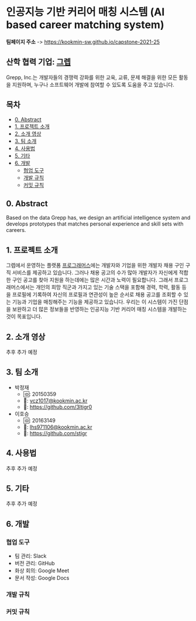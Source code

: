# 인공지능 기반 커리어 매칭 시스템 (AI based career matching system)

**팀페이지 주소** -> https://kookmin-sw.github.io/capstone-2021-25

## 산학 협력 기업: [그렙](https://www.grepp.co/)

Grepp, Inc.는 개발자들의 경쟁력 강화를 위한 교육, 교류, 문제 해결을 위한 모든 활동을 지원하며, 누구나 소프트웨어 개발에 참여할 수 있도록 도움을 주고 있습니다.

## 목차

  - [0. Abstract](#0-abstract)
  - [1. 프로젝트 소개](#1-프로젝트-소개)
  - [2. 소개 영상](#2-소개-영상)
  - [3. 팀 소개](#3-팀-소개)
  - [4. 사용법](#4-사용법)
  - [5. 기타](#5-기타)
  - [6. 개발](#6-개발)
    - [협업 도구](#협업-도구)
    - [개발 규칙](#개발-규칙)
    - [커밋 규칙](#커밋-규칙)

## 0. Abstract

Based on the data Grepp has, we design an artificial intelligence system and develops prototypes that matches personal experience and skill sets with careers.

## 1. 프로젝트 소개

그렙에서 운영하는 플랫폼 [프로그래머스](https://programmers.co.kr/)에는 개발자와 기업을 위한 개발자 채용 구인 구직 서비스를 제공하고 있습니다. 그러나 채용 공고의 수가 많아 개발자가 자신에게 적합한 구인 공고를 찾아 지원을 하는데에는 많은 시간과 노력이 필요합니다. 그래서 프로그래머스에서는 개인의 희망 직군과 가지고 있는 기술 스택을 포함해 경력, 학력, 활동 등을 프로필에 기록하여 자신의 프로필과 연관성이 높은 순서로 채용 공고를 조회할 수 있는 기능과 기업을 매칭해주는 기능을 제공하고 있습니다. 우리는 이 시스템이 가진 단점을 보완하고 더 많은 정보들을 반영하는 인공지능 기반 커리어 매칭 시스템을 개발하는 것이 목표입니다.

## 2. 소개 영상

추후 추가 예정

## 3. 팀 소개

- 박정재
  - 🆔: 20150359
  - 📧: vcz1017@kookmin.ac.kr
  - 📁: https://github.com/3ltigr0
- 이호승
  - 🆔: 20163149
  - 📧: lhs971106@kookmin.ac.kr
  - 📁: https://github.com/stigr

## 4. 사용법

추후 추가 예정

## 5. 기타

추후 추가 예정

## 6. 개발

### 협업 도구

- 팀 관리: Slack
- 버전 관리: GitHub
- 화상 회의: Google Meet
- 문서 작성: Google Docs

### 개발 규칙

### 커밋 규칙
